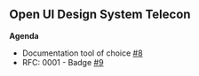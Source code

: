 Open UI Design System Telecon
-------------------------------

**Agenda**
* Documentation tool of choice [#8](https://github.com/openui/design-system/issues/8)
* RFC: 0001 - Badge [#9](https://github.com/openui/design-system/pull/9)
